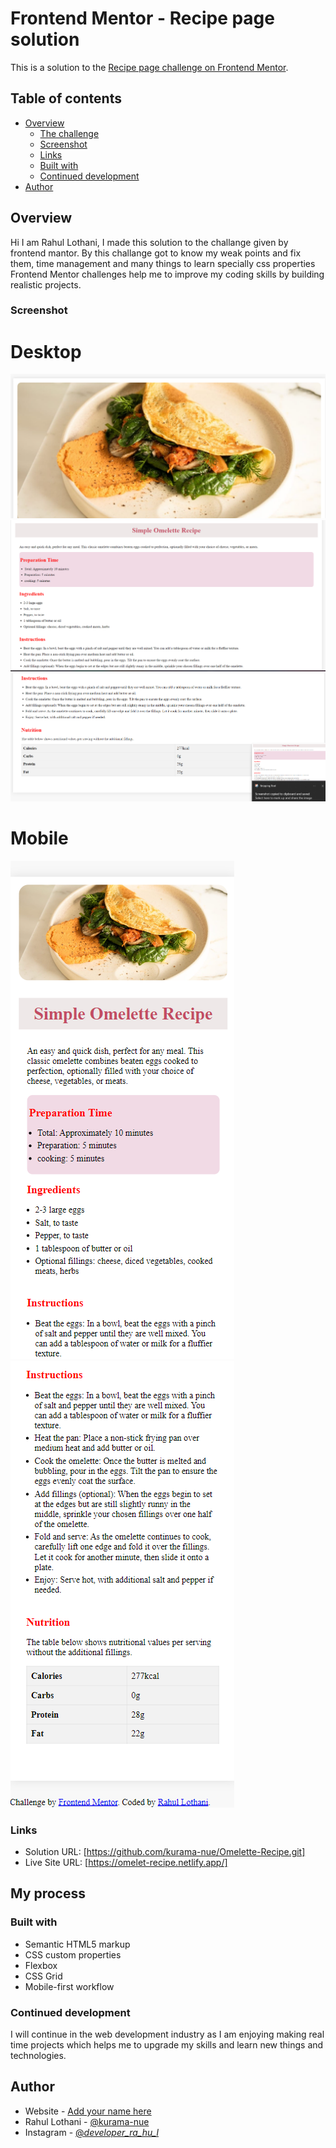 # Frontend Mentor - Recipe page solution

This is a solution to the [Recipe page challenge on Frontend Mentor](https://www.frontendmentor.io/challenges/recipe-page-KiTsR8QQKm). 


## Table of contents

- [Overview](#overview)
  - [The challenge](#the-challenge)
  - [Screenshot](#screenshot)
  - [Links](#links)
  - [Built with](#built-with)
  - [Continued development](#continued-development)
- [Author](#author)


## Overview
 Hi I am Rahul Lothani, I made this solution to the challange given by frontend mantor.
 By this challange got to know my weak points and fix them, time management and many things to learn specially css properties
 Frontend Mentor challenges help me to improve my coding skills by building realistic projects. 


 
### Screenshot
# Desktop #
![](./assets/images/screenshot/Screenshot%202024-06-25%20103923.png)
![](./assets/images/screenshot/Screenshot%202024-06-25%20104006.png)
![](./assets/images/screenshot/Screenshot%202024-06-25%20104024.png)

# Mobile #
![](./assets/images/screenshot/Screenshot%202024-06-25%20104151.png)
![](./assets/images/screenshot/Screenshot%202024-06-25%20104207.png)

### Links

- Solution URL: [https://github.com/kurama-nue/Omelette-Recipe.git]
- Live Site URL: [https://omelet-recipe.netlify.app/]

## My process

### Built with

- Semantic HTML5 markup
- CSS custom properties
- Flexbox
- CSS Grid
- Mobile-first workflow



### Continued development
I will continue in the web development industry as I am enjoying making real time projects which helps me to 
upgrade my skills and learn new things and technologies.


## Author

- Website - [Add your name here](https://www.your-site.com)
- Rahul Lothani - [@kurama-nue](https://github.com/kurama-nue)
- Instagram - [@_developer_ra_hu_l_](https://www.instagram.com/_developer_ra_hu_l_/)

